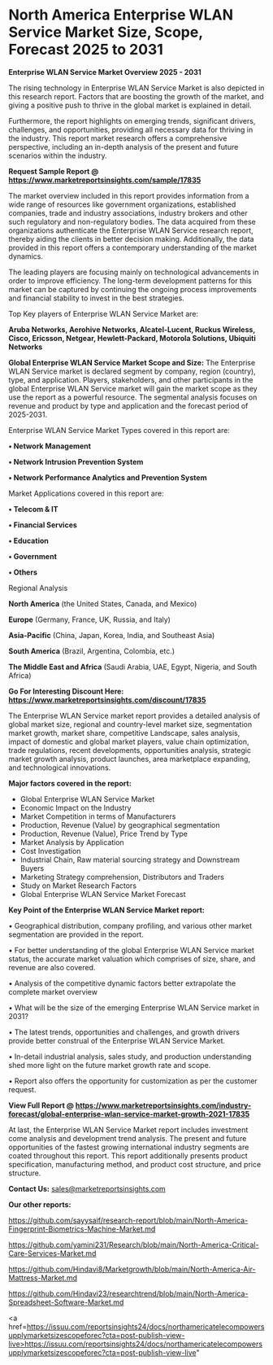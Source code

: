 # North America Enterprise WLAN Service Market Size, Scope, Forecast 2025 to 2031

<Strong> Enterprise WLAN Service Market Overview 2025 - 2031</strong>

The rising technology in Enterprise WLAN Service Market is also depicted in this research report. Factors that are boosting the growth of the market, and giving a positive push to thrive in the global market is explained in detail.

Furthermore, the report highlights on emerging trends, significant drivers, challenges, and opportunities, providing all necessary data for thriving in the industry. This report market research offers a comprehensive perspective, including an in-depth analysis of the present and future scenarios within the industry.

<strong>Request Sample Report @ <a href=https://www.marketreportsinsights.com/sample/17835>https://www.marketreportsinsights.com/sample/17835</a></strong>

The market overview included in this report provides information from a wide range of resources like government organizations, established companies, trade and industry associations, industry brokers and other such regulatory and non-regulatory bodies. The data acquired from these organizations authenticate the Enterprise WLAN Service research report, thereby aiding the clients in better decision making. Additionally, the data provided in this report offers a contemporary understanding of the market dynamics.

The leading players are focusing mainly on technological advancements in order to improve efficiency. The long-term development patterns for this market can be captured by continuing the ongoing process improvements and financial stability to invest in the best strategies.

Top Key players of Enterprise WLAN Service Market are:

<strong>Aruba Networks, Aerohive Networks, Alcatel-Lucent, Ruckus Wireless, Cisco, Ericsson, Netgear, Hewlett-Packard, Motorola Solutions, Ubiquiti Networks</strong>

<strong><b>Global Enterprise WLAN Service Market Scope and Size:</b></strong>
The Enterprise WLAN Service market is declared segment by company, region (country), type, and application. Players, stakeholders, and other participants in the global Enterprise WLAN Service market will gain the market scope as they use the report as a powerful resource. The segmental analysis focuses on revenue and product by type and application and the forecast period of 2025-2031.

Enterprise WLAN Service Market Types covered in this report are:

<strong>• Network Management

• Network Intrusion Prevention System

• Network Performance Analytics and Prevention System</strong>

Market Applications covered in this report are:

<strong>• Telecom & IT

• Financial Services

• Education

• Government

• Others</strong> 

Regional Analysis

<strong>North America</strong> (the United States, Canada, and Mexico)

<strong>Europe</strong> (Germany, France, UK, Russia, and Italy)

<strong>Asia-Pacific</strong> (China, Japan, Korea, India, and Southeast Asia)

<strong>South America</strong> (Brazil, Argentina, Colombia, etc.)

<strong>The Middle East and Africa</strong> (Saudi Arabia, UAE, Egypt, Nigeria, and South Africa)

<strong>Go For Interesting Discount Here: <a href=https://www.marketreportsinsights.com/discount/17835>https://www.marketreportsinsights.com/discount/17835</a></strong>

The Enterprise WLAN Service market report provides a detailed analysis of global market size, regional and country-level market size, segmentation market growth, market share, competitive Landscape, sales analysis, impact of domestic and global market players, value chain optimization, trade regulations, recent developments, opportunities analysis, strategic market growth analysis, product launches, area marketplace expanding, and technological innovations.

<strong><b>Major factors covered in the report:</b></strong>
<ul>
  <li>Global Enterprise WLAN Service Market </li>
  <li>Economic Impact on the Industry</li>
  <li>Market Competition in terms of Manufacturers</li>
  <li>Production, Revenue (Value) by geographical segmentation</li>
  <li>Production, Revenue (Value), Price Trend by Type</li>
  <li>Market Analysis by Application</li>
  <li>Cost Investigation</li>
  <li>Industrial Chain, Raw material sourcing strategy and Downstream Buyers</li>
  <li>Marketing Strategy comprehension, Distributors and Traders</li>
  <li>Study on Market Research Factors</li>
  <li>Global Enterprise WLAN Service Market Forecast</li>
</ul>

<strong><b>Key Point of the Enterprise WLAN Service Market report:</b></strong>

• Geographical distribution, company profiling, and various other market segmentation are provided in the report.

• For better understanding of the global Enterprise WLAN Service market status, the accurate market valuation which comprises of size, share, and revenue are also covered.

• Analysis of the competitive dynamic factors better extrapolate the complete market overview

• What will be the size of the emerging Enterprise WLAN Service market in 2031?

• The latest trends, opportunities and challenges, and growth drivers provide better construal of the Enterprise WLAN Service Market.

• In-detail industrial analysis, sales study, and production understanding shed more light on the future market growth rate and scope.

• Report also offers the opportunity for customization as per the customer request.

<strong><b>View Full Report @ <a href=https://www.marketreportsinsights.com/industry-forecast/global-enterprise-wlan-service-market-growth-2021-17835>https://www.marketreportsinsights.com/industry-forecast/global-enterprise-wlan-service-market-growth-2021-17835</a></b></strong>


At last, the Enterprise WLAN Service Market report includes investment come analysis and development trend analysis. The present and future opportunities of the fastest growing international industry segments are coated throughout this report. This report additionally presents product specification, manufacturing method, and product cost structure, and price structure.

<strong>Contact Us:</strong>
sales@marketreportsinsights.com

<strong>Our other reports:</strong>

<a href=https://github.com/sayysaif/research-report/blob/main/North-America-Fingerprint-Biometrics-Machine-Market.md>https://github.com/sayysaif/research-report/blob/main/North-America-Fingerprint-Biometrics-Machine-Market.md</a>

<a href=https://github.com/yamini231/Research/blob/main/North-America-Critical-Care-Services-Market.md>https://github.com/yamini231/Research/blob/main/North-America-Critical-Care-Services-Market.md</a>

<a href=https://github.com/Hindavi8/Marketgrowth/blob/main/North-America-Air-Mattress-Market.md>https://github.com/Hindavi8/Marketgrowth/blob/main/North-America-Air-Mattress-Market.md</a>

<a href=https://github.com/Hindavi23/researchtrend/blob/main/North-America-Spreadsheet-Software-Market.md>https://github.com/Hindavi23/researchtrend/blob/main/North-America-Spreadsheet-Software-Market.md</a>

<a href=https://issuu.com/reportsinsights24/docs/northamericatelecompowersupplymarketsizescopeforec?cta=post-publish-view-live>https://issuu.com/reportsinsights24/docs/northamericatelecompowersupplymarketsizescopeforec?cta=post-publish-view-live</a>"

